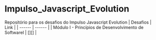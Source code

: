 # Impulso_Javascript_Evolution
Repositório para os desafios do Impulso Javascript Evolution
| Desafios | Link |
| ------ | ------ |
| Módulo I - Princípios de Desenvolvimento de SoftwareI | [][] |